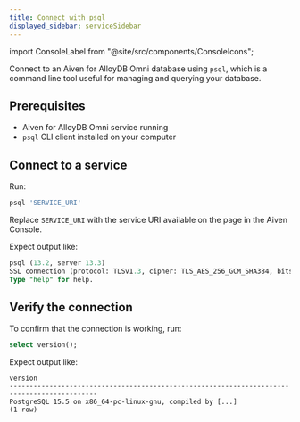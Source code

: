 ```yaml
---
title: Connect with psql
displayed_sidebar: serviceSidebar
---
```


import ConsoleLabel from "@site/src/components/ConsoleIcons";

Connect to an Aiven for AlloyDB Omni database using `psql`, which is a command line tool useful for managing and querying your database.

## Prerequisites

- Aiven for AlloyDB Omni service running
- `psql` CLI client installed on your computer

## Connect to a service

Run:

```sql
psql 'SERVICE_URI'
```

Replace `SERVICE_URI` with the service URI available on the
<ConsoleLabel name="overview"/> page in the Aiven Console.

Expect output like:

```sql
psql (13.2, server 13.3)
SSL connection (protocol: TLSv1.3, cipher: TLS_AES_256_GCM_SHA384, bits: 256, compression: off)
Type "help" for help.
```

## Verify the connection

To confirm that the connection is working, run:

```sql
select version();
```

Expect output like:

```text
version
--------------------------------------------------------------------------------------------
PostgreSQL 15.5 on x86_64-pc-linux-gnu, compiled by [...]
(1 row)
```
